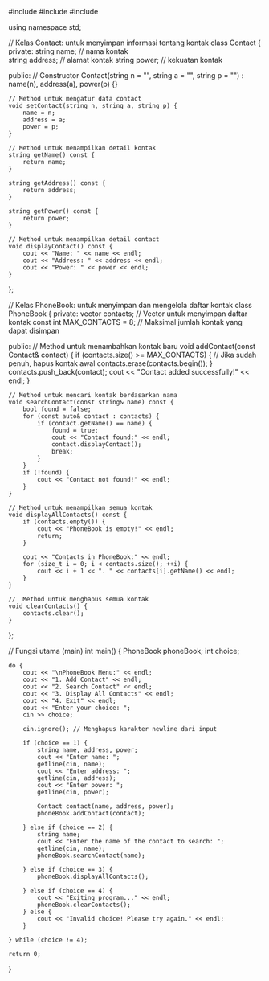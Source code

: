 #include <iostream>
#include <string>
#include <vector>

using namespace std;

// Kelas Contact: untuk menyimpan informasi tentang kontak
class Contact {
private:
    string name;    // nama kontak       
    string address; // alamat kontak
    string power;   // kekuatan kontak

public:
    // Constructor
    Contact(string n = "", string a = "", string p = "") : name(n), address(a), power(p) {}

    // Method untuk mengatur data contact
    void setContact(string n, string a, string p) {
        name = n;
        address = a;
        power = p;
    }

    // Method untuk menampilkan detail kontak
    string getName() const {
        return name;
    }

    string getAddress() const {
        return address;
    }

    string getPower() const {
        return power;
    }

    // Method untuk menampilkan detail contact
    void displayContact() const {
        cout << "Name: " << name << endl;
        cout << "Address: " << address << endl;
        cout << "Power: " << power << endl;
    }
};

// Kelas PhoneBook: untuk menyimpan dan mengelola daftar kontak
class PhoneBook {
private:
    vector<Contact> contacts;   //  Vector untuk menyimpan daftar kontak
    const int MAX_CONTACTS = 8; // Maksimal jumlah kontak yang dapat disimpan

public:
    //  Method untuk menambahkan kontak baru
    void addContact(const Contact& contact) {
        if (contacts.size() >= MAX_CONTACTS) {
            // Jika sudah penuh, hapus kontak awal
            contacts.erase(contacts.begin());
        }
        contacts.push_back(contact);
        cout << "Contact added successfully!" << endl;
    }

    // Method untuk mencari kontak berdasarkan nama
    void searchContact(const string& name) const {
        bool found = false;
        for (const auto& contact : contacts) {
            if (contact.getName() == name) {
                found = true;
                cout << "Contact found:" << endl;
                contact.displayContact();
                break;
            }
        }
        if (!found) {
            cout << "Contact not found!" << endl;
        }
    }

    // Method untuk menampilkan semua kontak
    void displayAllContacts() const {
        if (contacts.empty()) {
            cout << "PhoneBook is empty!" << endl;
            return;
        }

        cout << "Contacts in PhoneBook:" << endl;
        for (size_t i = 0; i < contacts.size(); ++i) {
            cout << i + 1 << ". " << contacts[i].getName() << endl;
        }
    }

    //  Method untuk menghapus semua kontak
    void clearContacts() {
        contacts.clear();
    }
};

// Fungsi utama (main)
int main() {
    PhoneBook phoneBook;
    int choice;

    do {
        cout << "\nPhoneBook Menu:" << endl;
        cout << "1. Add Contact" << endl;
        cout << "2. Search Contact" << endl;
        cout << "3. Display All Contacts" << endl;
        cout << "4. Exit" << endl;
        cout << "Enter your choice: ";
        cin >> choice;

        cin.ignore(); // Menghapus karakter newline dari input

        if (choice == 1) {
            string name, address, power;
            cout << "Enter name: ";
            getline(cin, name);
            cout << "Enter address: ";
            getline(cin, address);
            cout << "Enter power: ";
            getline(cin, power);

            Contact contact(name, address, power);
            phoneBook.addContact(contact);

        } else if (choice == 2) {
            string name;
            cout << "Enter the name of the contact to search: ";
            getline(cin, name);
            phoneBook.searchContact(name);

        } else if (choice == 3) {
            phoneBook.displayAllContacts();

        } else if (choice == 4) {
            cout << "Exiting program..." << endl;
            phoneBook.clearContacts();
        } else {
            cout << "Invalid choice! Please try again." << endl;
        }

    } while (choice != 4);

    return 0;
}

